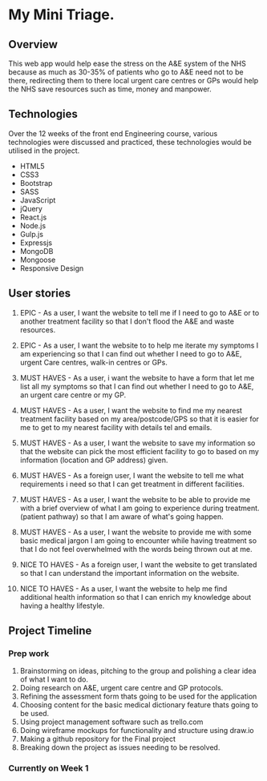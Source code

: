 # My Mini Triage.

## Overview

This web app would help ease the stress on the A&E system of the NHS because as much as 30-35% of patients who go to A&E need not to be there, redirecting them to there local urgent care centres or GPs would help the NHS save resources such as time, money and manpower.

## Technologies

Over the 12 weeks of the front end Engineering course, various technologies were discussed and practiced, these technologies would be utilised in the project. 

* HTML5
* CSS3
* Bootstrap
* SASS
* JavaScript
* jQuery
* React.js
* Node.js
* Gulp.js
* Expressjs
* MongoDB
* Mongoose
* Responsive Design

## User stories 

1. EPIC - As a user, I want the website to tell me if I need to go to A&E or to another treatment facility so that I don't flood the A&E and waste resources.

2. EPIC - As a user, I want the website to to help me iterate my symptoms I am experiencing so that I can find out whether I need to go to A&E, urgent Care centres, walk-in centres or GPs.

3. MUST HAVES - As a user, i want the website to have a form that let me list all my symptoms so that I can find out whether I need to go to A&E, an urgent care centre or my GP. 

4. MUST HAVES - As a user, I want the website to find me my nearest treatment facility based on my area/postcode/GPS so that it is easier for me to get to my nearest facility with details tel and emails.

5. MUST HAVES - As a user, I want the website to save my information so that the website can pick the most efficient facility to go to based on my information (location and GP address) given.

6. MUST HAVES - As a foreign user, I want the website to tell me what requirements i need so that I can get treatment in different facilities.

7. MUST HAVES - As a user, I want the website to be able to provide me with a brief overview of what I am going to experience during treatment. (patient pathway) so that I am aware of what's going happen.

8. MUST HAVES - As a user, I want the website to provide me with some basic medical jargon I am going to encounter while having treatment so that I do not feel overwhelmed with the words being thrown out at me.

9. NICE TO HAVES - As a foreign user, I want the website to get translated so that I can understand the important information on the website.

10. NICE TO HAVES - As a user, I want the website to help me find additional health information so that I can enrich my knowledge about having a healthy lifestyle.


## Project Timeline

### Prep work

1. Brainstorming on ideas, pitching to the group and polishing a clear idea of what I want to do.
2. Doing research on A&E, urgent care centre and GP protocols.
3. Refining the assessment form thats going to be used for the application
4. Choosing content for the basic medical dictionary feature thats going to be used.
5. Using project management software such as trello.com
6. Doing wireframe mockups for functionality and structure using draw.io
7. Making a github repository for the Final project
8. Breaking down the project as issues needing to be resolved. 

### Currently on Week 1

